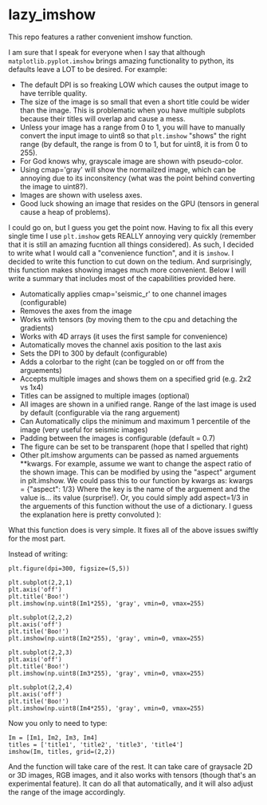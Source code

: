 # lazy_imshow
This repo features a rather convenient imshow function.

I am sure that I speak for everyone when I say that although `matplotlib.pyplot.imshow` brings amazing functionality to python, its defaults leave a LOT to be desired. For example:

- The default DPI is so freaking LOW which causes the output image to have terrible quality.
- The size of the image is so small that even a short title could be wider than the image. This is problematic when you have multiple subplots because their titles will overlap and cause a mess.
- Unless your image has a range from 0 to 1, you will have to manually convert the input image to uint8 so that `plt.imshow` "shows" the right range (by default, the range is from 0 to 1, but for uint8, it is from 0 to 255).
- For God knows why, grayscale image are shown with pseudo-color.
- Using cmap='gray' will show the normailzed image, which can be annoying due to its inconsitency (what was the point behind converting the image to uint8?).
- Images are shown with useless axes.
- Good luck showing an image that resides on the GPU (tensors in general cause a heap of problems).

I could go on, but I guess you get the point now. Having to fix all this every single time I use `plt.imshow` gets REALLY annoying very quickly (remember that it is still an amazing fucntion all things considered). As such, I decided to write what I would call a "convenience function", and it is `imshow`. I decided to write this function to cut down on the tedium. And surprisingly, this function makes showing images much more convenient. Below I will write a summary that includes most of the capabilities provided here.

- Automatically applies cmap='seismic_r' to one channel images (configurable)
- Removes the axes from the image
- Works with tensors (by moving them to the cpu and detaching the gradients)
- Works with 4D arrays (it uses the first sample for convenience)
- Automatically moves the channel axis position to the last axis
- Sets the DPI to 300 by default (configurable)
- Adds a colorbar to the right (can be toggled on or off from the arguements)
- Accepts multiple images and shows them on a specified grid (e.g. 2x2 vs 1x4)
- Titles can be assigned to multiple images (optional)
- All images are shown in a unified range. Range of the last image is used 
  by default (configurable via the rang arguement)
- Can Automatically clips the minimum and maximum 1 percentile of the image 
  (very useful for seismic images)
- Padding between the images is configurable (default = 0.7)
- The figure can be set to be transparent (hope that I spelled that right)
- Other plt.imshow arguments can be passed as named arguements **kwargs. For example, assume we want to change the aspect ratio of the shown image. This can be modified by using the "aspect" argument in plt.imshow. We could pass this to our function by kwargs as:
      kwargs = {"aspect": 1/3}
  Where the key is the name of the arguement and the value is... its value (surprise!). Or, you could simply add aspect=1/3 in the arguements of this function  without the use of a dictionary. I guess the explanation here is pretty convoluted ):

What this function does is very simple. It fixes all of the above issues swiftly for the most part.

Instead of writing:
```
plt.figure(dpi=300, figsize=(5,5))

plt.subplot(2,2,1)
plt.axis('off')
plt.title('Boo!')
plt.imshow(np.uint8(Im1*255), 'gray', vmin=0, vmax=255)

plt.subplot(2,2,2)
plt.axis('off')
plt.title('Boo!')
plt.imshow(np.uint8(Im2*255), 'gray', vmin=0, vmax=255)

plt.subplot(2,2,3)
plt.axis('off')
plt.title('Boo!')
plt.imshow(np.uint8(Im3*255), 'gray', vmin=0, vmax=255)

plt.subplot(2,2,4)
plt.axis('off')
plt.title('Boo!')
plt.imshow(np.uint8(Im4*255), 'gray', vmin=0, vmax=255)
```

Now you only to need to type:
```
Im = [Im1, Im2, Im3, Im4]
titles = ['title1', 'title2', 'title3', 'title4']
imshow(Im, titles, grid=(2,2))
```

And the function will take care of the rest. It can take care of graysacle 2D or 3D images, RGB images, and it also works with tensors (though that's an experimental feature). It can do all that automatically, and it will also adjust the range of the image accordingly.


